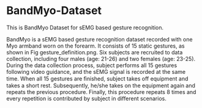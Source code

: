 # BandMyo-Dataset
This is BandMyo Dataset for sEMG based gesture recognition. 

BandMyo is a sEMG based gesture recognition dataset recorded with one Myo armband worn on the forearm. It consists of 15 static gestures, as shown in Fig gesture_definition.png. Six subjects are recruited to data collection, including four males (age: 21-26) and two females (age: 23-25). During the data collection process, subject performs all 15 gestures following video guidance, and the sEMG signal is recorded at the same time. When all 15 gestures are ﬁnished, subject takes off equipment and takes a short rest. Subsequently, he/she takes on the equipment again and repeats the previous procedure. Finally, this procedure repeats 8 times and every repetition is contributed by subject in different scenarios.
